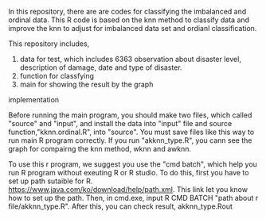 In this repository, there are are codes for classifying the imbalanced and ordinal data.
This R code is based on the knn method to classify data and improve the knn to adjust for imbalanced data set and ordianl classification.

This repository includes, 

1) data for test, which includes 6363 observation about disaster level, description of damage, date and type of disaster. 
2) function for classfying
3) main for showing the result by the graph

implementation

Before running the main program, you should make two files, which called "source" and "input", and 
install the data into "input" file and source function,"kknn.ordinal.R", into "source".
You must save files like this way to run main R program correctly. 
If you run "akknn_type.R", you cann see the graph for compairng the knn method, wknn and awknn.

To use this r program, we suggest you use the "cmd batch", which help you run R program without exeuting R or R studio.
To do this, first you have to set up path sutaible for R. 
https://www.java.com/ko/download/help/path.xml. This link let you know how to set up the path. 
Then, in cmd.exe, input R CMD BATCH "path about r file/akknn_type.R". After this, you can check result, akknn_type.Rout

